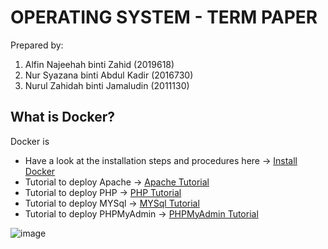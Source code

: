 # OPERATING SYSTEM - TERM PAPER

Prepared by:
1. Alfin Najeehah binti Zahid (2019618)
2. Nur Syazana binti Abdul Kadir (2016730)
3. Nurul Zahidah binti Jamaludin (2011130)

## What is Docker?
Docker is
 
 * Have a look at the installation steps and procedures here -> [Install Docker](docker-installation.md)
 * Tutorial to deploy Apache -> [Apache Tutorial](apache.md)
 * Tutorial to deploy PHP -> [PHP Tutorial](php.md)
 * Tutorial to deploy MYSql -> [MYSql Tutorial](mysql.md)
 * Tutorial to deploy PHPMyAdmin -> [PHPMyAdmin Tutorial](phpmyadmin.md)


![image](https://user-images.githubusercontent.com/106062805/174458081-a218b086-75de-4c01-96d9-e5be69054737.png)

